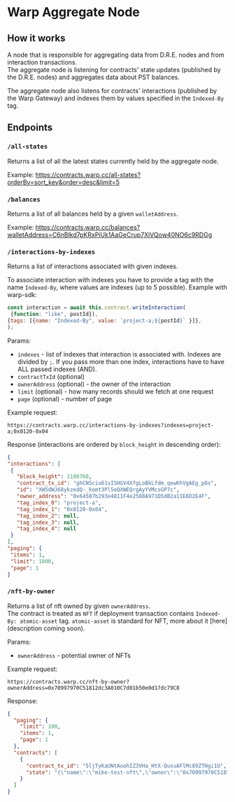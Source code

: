 # Warp Aggregate Node

## How it works

A node that is responsible for aggregating data from D.R.E. nodes and from
interaction transactions.\
The aggregate node is listening for contracts' state updates (published by the
D.R.E. nodes) and aggregates data about PST balances.

The aggregate node also listens for contracts' interactions (published by the
Warp Gateway) and indexes them by values specified in the `Indexed-By` tag.

## Endpoints

### `/all-states`

Returns a list of all the latest states currently held by the
aggregate node.    

Example:
https://contracts.warp.cc/all-states?orderBy=sort_key&order=desc&limit=5

### `/balances`
Returns a list of all balances held by a given `walletAddress`.  

Example:
https://contracts.warp.cc/balances?walletAddress=C6nBlkd7pKRxPiUk1AaGeCrup7XiVQow40NO6c9RDGg

### `/interactions-by-indexes`
Returns a list of interactions associated with given indexes.

To associate interaction with indexes you have to provide a tag with the name
`Indexed-By`, where values are indexes (up to 5 possible). Example with
warp-sdk:

   ```javascript
   const interaction = await this.contract.writeInteraction(
    {function: "like", postId}),
  {tags: [{name: "Indexed-By", value: `project-a;${postId}` }]},
  );
   ```

Params:

- `indexes` - list of indexes that interaction is associated with. Indexes
  are divided by `;`. If you pass more than one index, interactions have to
  have ALL passed indexes (AND).
- `contractTxId` (optional)
- `ownerAddress` (optional) - the owner of the interaction
- `limit` (optional) - how many records should we fetch at one request
- `page` (optional) - number of page

Example request:

`https://contracts.warp.cc/interactions-by-indexes?indexes=project-a;0x0120-0x04`

Response (interactions are ordered by `block_height` in descending order):

   ```json
   {
  "interactions": [
    {
      "block_height": 1108760,
      "contract_tx_id": "ghCNSciu61vISHGV4XfgLoBkLfdm_qewKhVgAEg_pOs",
      "id": "XW5dWJ68ykzedQ-_komt3Pl5eQXWEQrgAyYVMcsGP7c",
      "owner_address": "0x64587b293e4811F4e2588A971D5dB2a11E6D2E4F",
      "tag_index_0": "project-a",
      "tag_index_1": "0x0120-0x04",
      "tag_index_2": null,
      "tag_index_3": null,
      "tag_index_4": null
    }
  ],
  "paging": {
    "items": 1,
    "limit": 1000,
    "page": 1
  }
   ```

### `/nft-by-owner`
Returns a list of nft owned by given `ownerAddress`.  
The contract is treated as `NFT` if deployment transaction contains
`Indexed-By: atomic-asset` tag. `atomic-asset` is standard for NFT, more about
it [here] (description coming soon).

Params:

- `ownerAddress` - potential owner of NFTs

Example request:

`https://contracts.warp.cc/nft-by-owner?ownerAddress=0x70997970C51812dc3A010C7d01b50e0d17dc79C8`

Response:

```json
{
  "paging": {
    "limit": 100,
    "items": 1,
    "page": 1
  },
  "contracts": [
    {
      "contract_tx_id": "5ljTyKaUNtAoohIZ3VHa_HtX-QusuAFlMc89ZTHgi1U",
      "state": "{\"name\":\"mike-test-nft\",\"owner\":\"0x70997970C51812dc3A010C7d01b50e0d17dc79C8\",\"symbol\":\"mike__236\",\"decimals\":0,\"totalSupply\":1,\"balances\":{\"0x70997970C51812dc3A010C7d01b50e0d17dc79C8\":1},\"allowances\":{}}"
    }
  ]
}
```
